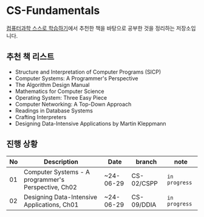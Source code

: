 # CS-Fundamentals
[컴퓨터과학 스스로 학습하기](https://github.com/minnsane/TeachYourselfCS-KR/blob/main/README.md)에서 추천한 책을 바탕으로 공부한 것을 정리하는 저장소입니다.

## 추천 책 리스트
- Structure and Interpretation of Computer Programs (SICP)
- Computer Systems: A Programmer's Perspective
- The Algorithm Design Manual 
- Mathematics for Computer Science
- Operating System: Three Easy Piece
- Computer Networking: A Top-Down Approach
- Readings in Database Systems
- Crafting Interpreters
- Designing Data-Intensive Applications by Martin Kleppmann

## 진행 상황
| No | Description | Date | branch | note |
| -- | -- | -- | -- | -- |
| 01 | Computer Systems - A programmer's Perspective, Ch02 | ~24-06-29 | CS-02/CSPP | `in progress` |
| 02 | Designing Data-Intensive Applications, Ch01 | ~24-06-29 | CS-09/DDIA | `in progress` |
